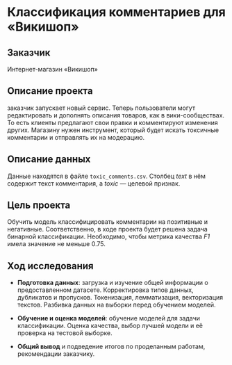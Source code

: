 # Классификация комментариев для «Викишоп»

## Заказчик

Интернет-магазин «Викишоп» 

## Описание проекта

заказчик запускает новый сервис. Теперь пользователи могут редактировать и дополнять описания товаров, как в вики-сообществах.
То есть клиенты предлагают свои правки и комментируют изменения других. Магазину нужен инструмент, который будет искать токсичные комментарии и отправлять их на модерацию. 

## Описание данных

Данные находятся в файле `toxic_comments.csv`. Столбец *text* в нём содержит текст комментария, а *toxic* — целевой признак.

## Цель проекта

Обучить модель классифицировать комментарии на позитивные и негативные. Соответственно, в ходе проекта будет решена задача бинарной классификации.
Необходимо, чтобы метрика качества *F1* имела значение не меньше 0.75. 

## Ход исследования

- **Подготовка данных**: загрузка и изучение общей информации о предоставленном датасете. Корректировка типов данных, дубликатов и пропусков. Токенизация, лемматизация, векторизация текстов. Разбивка данных на выборки перед обучением моделей.

- **Обучение и оценка моделей**: обучение моделей для задачи классификации. Оценка качества, выбор лучшей модели  и её проверка на тестовой выборке.

- **Общий вывод** и подведение итогов по проделанным работам, рекомендации заказчику.
